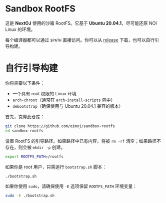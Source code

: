 # Sandbox RootFS

这是 **NextOJ** 使用的沙箱 RootFS。它基于 **Ubuntu 20.04.1**，尽可能还原 NOI Linux 的环境。

每个编译器都可以通过 `$PATH` 直接访问。你可以从 [release](https://github.com/oimoj/sandbox-rootfs/releases) 下载，也可以自行引导构建。

# 自行引导构建

你将需要以下条件：

* 一个具有 root 权限的 Linux 环境
* `arch-chroot`（通常在 `arch-install-scripts` 包中）
* `debootstrap`（确保使用与 Ubuntu 20.04.1 兼容的版本）

首先，克隆此仓库：

```bash
git clone https://github.com/oimoj/sandbox-rootfs
cd sandbox-rootfs
```

设置 RootFS 的引导路径。如果路径中已有内容，将被 `rm -rf` 清空；如果路径不存在，则会被 `mkdir -p` 创建。

```bash
export ROOTFS_PATH=/rootfs
```

如果你是 root 用户，只需运行 `bootstrap.sh` 脚本：

```bash
./bootstrap.sh
```

如果你使用 `sudo`，请确保使用 `-E` 选项保留 `ROOTFS_PATH` 环境变量：

```bash
sudo -E ./bootstrap.sh
```
